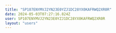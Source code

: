 ```yaml
---
title: "SP107ENYMVJ2YN23E0YZJ1DC28YX0KAFRWQ2XR0R"
date: 2024-05-03T07:27:16.824Z
user: SP107ENYMVJ2YN23E0YZJ1DC28YX0KAFRWQ2XR0R
layout: "users"
---
```

    